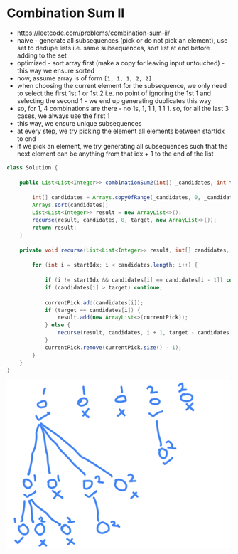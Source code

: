 # Combination Sum II

- https://leetcode.com/problems/combination-sum-ii/
- naive - generate all subsequences (pick or do not pick an element), use set to dedupe lists i.e. same subsequences, sort list at end before adding to the set
- optimized - sort array first (make a copy for leaving input untouched) - this way we ensure sorted
- now, assume array is of form `[1, 1, 1, 2, 2]`
- when choosing the current element for the subsequence, we only need to select the first 1st 1 or 1st 2 i.e. no point of ignoring the 1st 1 and selecting the second 1 - we end up generating duplicates this way
- so, for 1, 4 combinations are there - no 1s, 1, 1 1, 1 1 1. so, for all the last 3 cases, we always use the first 1
- this way, we ensure unique subsequences
- at every step, we try picking the element all elements between startIdx to end
- if we pick an element, we try generating all subsequences such that the next element can be anything from that idx + 1 to the end of the list

```java
class Solution {
    
    public List<List<Integer>> combinationSum2(int[] _candidates, int target) {
        
        int[] candidates = Arrays.copyOfRange(_candidates, 0, _candidates.length);
        Arrays.sort(candidates);
        List<List<Integer>> result = new ArrayList<>();
        recurse(result, candidates, 0, target, new ArrayList<>());
        return result;
    }

    private void recurse(List<List<Integer>> result, int[] candidates, int startIdx, int target, List<Integer> currentPick) {

        for (int i = startIdx; i < candidates.length; i++) {

            if (i != startIdx && candidates[i] == candidates[i - 1]) continue;
            if (candidates[i] > target) continue;

            currentPick.add(candidates[i]);
            if (target == candidates[i]) {
                result.add(new ArrayList<>(currentPick));
            } else {
                recurse(result, candidates, i + 1, target - candidates[i], currentPick);
            }
            currentPick.remove(currentPick.size() - 1);
        }
    }
}
```

![combination sum II intuition](./combination-sum-II-intuition.png)
